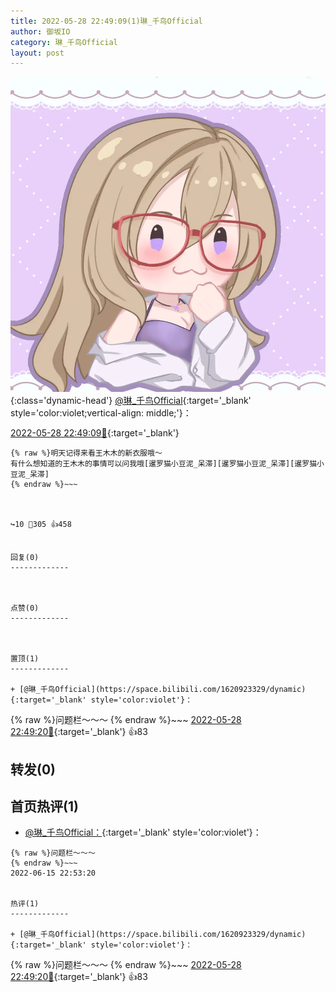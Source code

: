 ```yaml
---
title: 2022-05-28 22:49:09(1)琳_千鸟Official
author: 御坂IO
category: 琳_千鸟Official
layout: post
---
```


![img](/images/c0a88f85ebd0d056f37b114e0748e69556c8b488.jpg){:class='dynamic-head'}
[@琳_千鸟Official](https://space.bilibili.com/1620923329/dynamic){:target='_blank' style='color:violet;vertical-align: middle;'}：

[2022-05-28 22:49:09🔗](https://t.bilibili.com/665337459797655570){:target='_blank'}

~~~
{% raw %}明天记得来看王木木的新衣服哦～
有什么想知道的王木木的事情可以问我哦[暹罗猫小豆泥_呆滞][暹罗猫小豆泥_呆滞][暹罗猫小豆泥_呆滞]
{% endraw %}~~~



↪️10 💬305 👍458


回复(0)
-------------



点赞(0)
-------------



置顶(1)
-------------

+ [@琳_千鸟Official](https://space.bilibili.com/1620923329/dynamic){:target='_blank' style='color:violet'}：
~~~
{% raw %}问题栏～～～
{% endraw %}~~~
[2022-05-28 22:49:20🔗](https://t.bilibili.com/665337459797655570#reply114709483584){:target='_blank'} 👍83


转发(0)
-------------



首页热评(1)
-------------

+ [@琳_千鸟Official：](https://space.bilibili.com/1620923329/dynamic){:target='_blank' style='color:violet'}：
~~~
{% raw %}问题栏～～～
{% endraw %}~~~
2022-06-15 22:53:20


热评(1)
-------------

+ [@琳_千鸟Official](https://space.bilibili.com/1620923329/dynamic){:target='_blank' style='color:violet'}：
~~~
{% raw %}问题栏～～～
{% endraw %}~~~
[2022-05-28 22:49:20🔗](https://t.bilibili.com/665337459797655570#reply114709483584){:target='_blank'} 👍83


